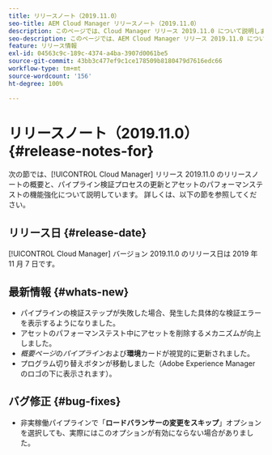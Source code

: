 ```yaml
---
title: リリースノート（2019.11.0）
seo-title: AEM Cloud Manager リリースノート（2019.11.0）
description: このページでは、Cloud Manager リリース 2019.11.0 について説明します。
seo-description: このページでは、AEM Cloud Manager リリース 2019.11.0 について説明します。
feature: リリース情報
exl-id: 04563c9c-189c-4374-a4ba-3907d0061be5
source-git-commit: 43bb3c477ef9c1ce178509b8180479d7616edc66
workflow-type: tm+mt
source-wordcount: '156'
ht-degree: 100%

---
```


# リリースノート（2019.11.0） {#release-notes-for}

次の節では、[!UICONTROL Cloud Manager] リリース 2019.11.0 のリリースノートの概要と、パイプライン検証プロセスの更新とアセットのパフォーマンステストの機能強化について説明しています。
詳しくは、以下の節を参照してください。

## リリース日 {#release-date}

[!UICONTROL Cloud Manager] バージョン 2019.11.0 のリリース日は 2019 年 11 月 7 日です。

## 最新情報 {#whats-new}

* パイプラインの検証ステップが失敗した場合、発生した具体的な検証エラーを表示するようになりました。
* アセットのパフォーマンステスト中にアセットを削除するメカニズムが向上しました。
* *概要ページ*&#x200B;の&#x200B;*パイプライン*&#x200B;および&#x200B;**環境**&#x200B;カードが視覚的に更新されました。
* プログラム切り替えボタンが移動しました（Adobe Experience Manager のロゴの下に表示されます）。

## バグ修正 {#bug-fixes}

* 非実稼働パイプラインで「**ロードバランサーの変更をスキップ**」オプションを選択しても、実際にはこのオプションが有効にならない場合がありました。
